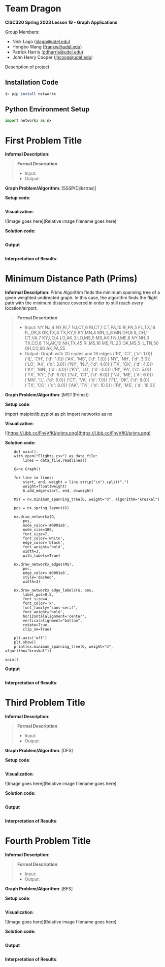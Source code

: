 # Team Dragon

**CISC320 Spring 2023 Lesson 19 - Graph Applications**

Group Members:
* Nick Lago (nlago@udel.edu)
* Hongbo Wang (frankw@udel.edu)
* Patrick Harris (pdharris@udel.edu)
* John Henry Cooper (jhcoop@udel.edu)

Description of project

## Installation Code

```sh
$> pip install networkx
```

## Python Environment Setup

```python
import networkx as nx
```

# First Problem Title

**Informal Description**: 

> **Formal Description**:
>  * Input:
>  * Output:

**Graph Problem/Algorithm**: [SSSP(Djikstras)]


**Setup code**:

```python
```

**Visualization**:

![Image goes here](Relative image filename goes here)

**Solution code:**

```python
```

**Output**

```
```

**Interpretation of Results**:

# Minimum Distance Path (Prims)

**Informal Description**: Prims Algorithm finds the minimum spanning tree of a given weighted undirected graph. In this case, the algorithm finds the flight path with the minimum distance covered in order to still reach every location/airport.

> **Formal Description**:
>  * Input: NY,NJ,4
NY,RI,7
NJ,CT,6
RI,CT,1
CT,PA,10
RI,PA,5
FL,TX,14
FL,OK,8
OK,TX,4
TX,KY,5
KY,MN,4
MN,IL,6
MN,OH,8
IL,OH,1
CT,VA,7
KY,LO,4
LO,AK,3
LO,MS,5
MS,AK,1
NJ,ME,6
NY,NH,3
TX,CO,8
TN,AK,10
NH,TX,45
RI,MS,16
ME,FL,20
OK,MS,5
IL,TN,50
OH,CO,60
AK,PA,55
>  * Output: Graph with 20 nodes and 19 edges
('RI', 'CT', {'d': 1.0})
('IL', 'OH', {'d': 1.0})
('AK', 'MS', {'d': 1.0})
('NY', 'NH', {'d': 3.0})
('LO', 'AK', {'d': 3.0})
('NY', 'NJ', {'d': 4.0})
('TX', 'OK', {'d': 4.0})
('KY', 'MN', {'d': 4.0})
('KY', 'LO', {'d': 4.0})
('RI', 'PA', {'d': 5.0})
('TX', 'KY', {'d': 5.0})
('NJ', 'CT', {'d': 6.0})
('NJ', 'ME', {'d': 6.0})
('MN', 'IL', {'d': 6.0})
('CT', 'VA', {'d': 7.0})
('FL', 'OK', {'d': 8.0})
('TX', 'CO', {'d': 8.0})
('AK', 'TN', {'d': 10.0})
('RI', 'MS', {'d': 16.0})

**Graph Problem/Algorithm**: [MST(Prims)]


**Setup code**:

import matplotlib.pyplot as plt 
import networkx as nx

**Visualization**:

![https://i.ibb.co/FnvVfKj/prims.png](https://i.ibb.co/FnvVfKj/prims.png)

**Solution code:**

```
    def main():
    with open("Flights.csv") as data_file:
        lines = data_file.readlines()
    
    G=nx.Graph()

    for line in lines:
        start, end, weight = line.strip("\n").split(",")
        weight=float(weight)
        G.add_edge(start, end, d=weight)

    MST = nx.minimum_spanning_tree(G, weight="d", algorithm="kruskal")
    
    pos = nx.spring_layout(G)

    nx.draw_networkx(G, 
        pos, 
        node_color='#0091e6', 
        node_size=300,
        font_size=7,
        font_color='white',
        edge_color='black',
        font_weight='bold',
        width=3,
        with_labels=True)

    nx.draw_networkx_edges(MST, 
        pos, 
        edge_color='#0091e6',
        style='dashed', 
        width=3)

    nx.draw_networkx_edge_labels(G, pos, 
        label_pos=0.5, 
        font_size=4, 
        font_color='k', 
        font_family='sans-serif',
        font_weight='bold', 
        horizontalalignment='center', 
        verticalalignment="bottom",
        rotate=True, 
        clip_on=True)
        
    plt.axis('off')
    plt.show()
    print(nx.minimum_spanning_tree(G, weight="d", algorithm="kruskal"))
    
main()
```

**Output**

```
```

**Interpretation of Results**:

# Third Problem Title

**Informal Description**: 

> **Formal Description**:
>  * Input:
>  * Output:

**Graph Problem/Algorithm**: [DFS]


**Setup code**:

```python
```

**Visualization**:

![Image goes here](Relative image filename goes here)

**Solution code:**

```python
```

**Output**

```
```

**Interpretation of Results**:

# Fourth Problem Title

**Informal Description**: 

> **Formal Description**:
>  * Input:
>  * Output:

**Graph Problem/Algorithm**: [BFS]


**Setup code**:

```python
```

**Visualization**:

![Image goes here](Relative image filename goes here)

**Solution code:**

```python
```

**Output**

```
```

**Interpretation of Results**: